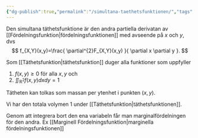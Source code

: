 ```yaml
---
{"dg-publish":true,"permalink":"/simultana-taethetsfunktionen/","tags":["matematiskstatistik"]}
---
```



Den simultana täthetsfunktione är den andra partiella derivatan av [[Fördelningsfunktion\|fördelningsfunktionen]] med avseende på $x$ och $y$, dvs
$$
f_{X,Y}(x,y)=\frac{ \partial^{2}F_{X,Y}(x,y) }{ \partial x \partial y }.
$$

Som [[Täthetsfunktion\|täthetsfunktion]] duger alla funktioner som uppfyller
1. $f(x,y)\geq0$ för alla $x,y$ och
2. $\iint_{\mathbb{R}^{2}}f(x,y)dxdy=1$

Tätheten kan tolkas som massan per ytenhet i punkten $(x,y)$. 

Vi har den totala volymen 1 under [[Täthetsfunktion\|täthetsfunktionen]].

Genom att integrera bort den ena variabeln får man marginalfördelningen för den andra. Ex [[Marginell Fördelningsfunktion\|marginella fördelningsfunktionen]]